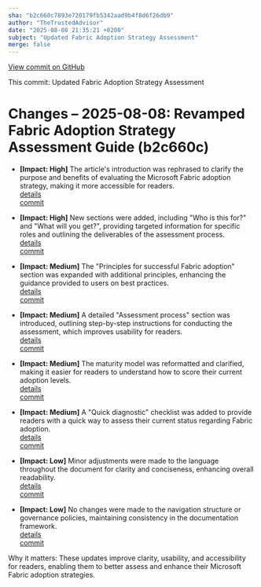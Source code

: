 ```yaml
---
sha: "b2c660c7893e720179fb5342aad9b4f8d6f26db9"
author: "TheTrustedAdvisor"
date: "2025-08-08 21:35:21 +0200"
subject: "Updated Fabric Adoption Strategy Assessment"
merge: false
---
```


[View commit on GitHub](https://github.com/TheTrustedAdvisor/FabricAdoptionFramework/commit/b2c660c7893e720179fb5342aad9b4f8d6f26db9)

This commit: Updated Fabric Adoption Strategy Assessment

# Changes – 2025-08-08: Revamped Fabric Adoption Strategy Assessment Guide (b2c660c)

- **[Impact: High]** The article's introduction was rephrased to clarify the purpose and benefits of evaluating the Microsoft Fabric adoption strategy, making it more accessible for readers.  
   [details](/docs/about/changes/2025-08-08-assess-your-fabric-adoption-strategy)  
   [commit](https://github.com/TheTrustedAdvisor/FabricAdoptionFramework/commit/b2c660c7893e720179fb5342aad9b4f8d6f26db9)

- **[Impact: High]** New sections were added, including "Who is this for?" and "What will you get?", providing targeted information for specific roles and outlining the deliverables of the assessment process.  
   [details](/docs/about/changes/2025-08-08-assess-your-fabric-adoption-strategy)  
   [commit](https://github.com/TheTrustedAdvisor/FabricAdoptionFramework/commit/b2c660c7893e720179fb5342aad9b4f8d6f26db9)

- **[Impact: Medium]** The "Principles for successful Fabric adoption" section was expanded with additional principles, enhancing the guidance provided to users on best practices.  
   [details](/docs/about/changes/2025-08-08-assess-your-fabric-adoption-strategy)  
   [commit](https://github.com/TheTrustedAdvisor/FabricAdoptionFramework/commit/b2c660c7893e720179fb5342aad9b4f8d6f26db9)

- **[Impact: Medium]** A detailed "Assessment process" section was introduced, outlining step-by-step instructions for conducting the assessment, which improves usability for readers.  
   [details](/docs/about/changes/2025-08-08-assess-your-fabric-adoption-strategy)  
   [commit](https://github.com/TheTrustedAdvisor/FabricAdoptionFramework/commit/b2c660c7893e720179fb5342aad9b4f8d6f26db9)

- **[Impact: Medium]** The maturity model was reformatted and clarified, making it easier for readers to understand how to score their current adoption levels.  
   [details](/docs/about/changes/2025-08-08-assess-your-fabric-adoption-strategy)  
   [commit](https://github.com/TheTrustedAdvisor/FabricAdoptionFramework/commit/b2c660c7893e720179fb5342aad9b4f8d6f26db9)

- **[Impact: Medium]** A "Quick diagnostic" checklist was added to provide readers with a quick way to assess their current status regarding Fabric adoption.  
   [details](/docs/about/changes/2025-08-08-assess-your-fabric-adoption-strategy)  
   [commit](https://github.com/TheTrustedAdvisor/FabricAdoptionFramework/commit/b2c660c7893e720179fb5342aad9b4f8d6f26db9)

- **[Impact: Low]** Minor adjustments were made to the language throughout the document for clarity and conciseness, enhancing overall readability.  
   [details](/docs/about/changes/2025-08-08-assess-your-fabric-adoption-strategy)  
   [commit](https://github.com/TheTrustedAdvisor/FabricAdoptionFramework/commit/b2c660c7893e720179fb5342aad9b4f8d6f26db9)

- **[Impact: Low]** No changes were made to the navigation structure or governance policies, maintaining consistency in the documentation framework.  
   [details](/docs/about/changes/2025-08-08-assess-your-fabric-adoption-strategy)  
   [commit](https://github.com/TheTrustedAdvisor/FabricAdoptionFramework/commit/b2c660c7893e720179fb5342aad9b4f8d6f26db9)

Why it matters: These updates improve clarity, usability, and accessibility for readers, enabling them to better assess and enhance their Microsoft Fabric adoption strategies.
